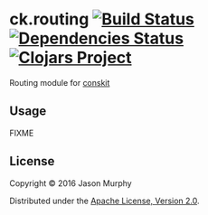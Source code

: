 # ck.routing [![Build Status](https://travis-ci.org/conskit/ck.routing.svg?branch=master)](https://travis-ci.org/conskit/ck.routing) [![Dependencies Status](https://jarkeeper.com/conskit/ck.routing/status.svg)](https://jarkeeper.com/conskit/ck.routing) [![Clojars Project](https://img.shields.io/clojars/v/ck.routing.svg)](https://clojars.org/ck.routing)

Routing module for [conskit](https://github.com/conskit/conskit)

## Usage

FIXME

## License

Copyright © 2016 Jason Murphy

Distributed under the [Apache License, Version 2.0](http://www.apache.org/licenses/LICENSE-2.0.html).
